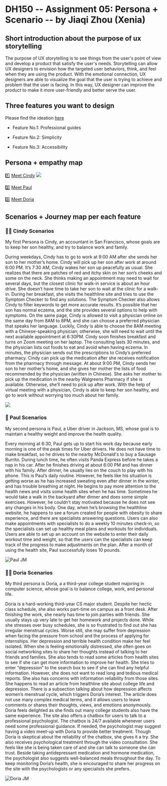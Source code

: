 # DH150 -- Assignment 05: Persona + Scenario -- by Jiaqi Zhou (Xenia)
## Short introduction about the purpose of ux storytelling
The purpose of UX storytelling is to see things from the user's point of view and develop a product that satisfy the user's needs. Storytelling can allow UX designers to envision how the targeted user behaviors, think, and feel when they are using the product. With the emotional connection, UX designers are able to visualize the goal that the user is trying to achieve and problem that the user is facing. In this way, UX designer can improve the product to make it more user-friendly and better serve the user.
## Three features you want to design
Please find the ideation [here](https://docs.google.com/presentation/d/1EOHQ3fBzFPPhH533_Ot0eIJY061KLFpW8B2a_G2PqIg/edit#slide=id.g842e6a93d4_0_0:)

- Feature No.1: Professional guides

- Feature No.2: Simplicity

- Feature No.3: Accessibility
## Persona + empathy map
:one: [Meet Cindy](https://projects.invisionapp.com/freehand/document/fG6nXn7tt)
![](https://github.com/xenia1270/DH150/blob/master/Assignment%205/Cindy%20(1).png)


:two: [Meet Paul](https://projects.invisionapp.com/freehand/document/GBpKXMNqY)




:three: [Meet Doria](https://projects.invisionapp.com/freehand/document/GBpKXMNqY)





## Scenarios + Journey map per each feature
### :woman_technologist: Cindy Scenarios
My first Persona is Cindy, an accountant in San Francisco, whose goals are to keep her son healthy, and try to balance work and family. 

During weekdays, Cindy has to go to work at 9:00 AM after she sends her son to her mother’s home. Cindy will pick up her son after work at around 6:00 PM. It’s 7:30 AM, Cindy wakes her son up peacefully as usual. She realizes that there are patches of red and itchy skin on her son’s cheeks and some on the neck. She thinks making an appointment may need to wait for several days, but the closest clinic for walk-in service is about an hour drive. She doesn’t have time to take her son to wait at the clinic for a walk-in. During her breakfast, she visits the healthline site and tries to use the Symptom Checker to find any solutions. The Symptom Checker also allows Cindy to filter keywords to get more accurate results. It’s possible that her son has normal eczema, and the site provides several options to help with symptoms. On the same page, Cindy is allowed to visit a physician online on the same day from 8AM to 8PM, and she can choose a preferred physician that speaks her language. Luckily, Cindy is able to choose the 8AM meeting with a Chinese-speaking physician; otherwise, she will need to wait until the next available appointment at 6:30PM. Cindy soon finishes breakfast and turns on Zoom meeting on her laptop. The consulting lasts 30 minutes, and the physician lists out foods to eat and avoid when having eczema. In minutes, the physician sends out the prescriptions to Cindy’s preferred pharmacy. Cindy can pick up the medication after she receives notification from the pharmacy through message. At about 9:00 PM, Cindy sends her son to her mother’s home, and she gives her mother the lists of food recommended by the physician (written in Chinese). She asks her mother to pick up the medication in the nearby Walgreens Pharmacy if she is available. Otherwise, she’ll need to pick up after work. With the help of virtual meeting with a physician, Cindy is able to keep her son healthy, and go to work without worrying too much about her family. 

![](https://github.com/xenia1270/DH150/blob/master/Assignment%205/Cindy%20JM.jpg)



### :man: Paul Scenarios
My second persona is Paul, a Uber driver in Jackson, MS, whose goal is to maintain a healthy weight and improve the health quality.

Every morning at 6:30, Paul gets up to start his work day because early morning is one of the peak times for Uber drivers. He does not have time to make breakfast, so he drives to the nearby McDonald's to buy a Sausage Burrito. During lunch time, he often visits Panda Express before he takes a nap in his car. After he finishes driving at about 6:00 PM and has dinner with his family. After dinner, he usually lies on the couch to play with his phone. This is Paul’s daily routine. However, he feels like his situation is getting worse as he has increased sweating even after dinner in the winter, and has trouble breathing at night. He begins to pay more attention to the health news and visits some health sites when he has time. Sometimes he would take a walk in the backyard after dinner and does some simple exercises. However, he couldn’t stay motivated because he does not see any changes in his body. One day, when he’s browsing the healthline website, he happens to see a forum created for people with obesity to share experience, and there are specialists answering questions. Users can also make appointments with specialists to do a weekly 10 minutes check-in, so the specialists can set up healthy meal plans and workouts for individuals. Users are able to set up an account on the website to enter their daily workout time and weight, so that the users can the specialists can keep track of the progress to make adjustments on the plan. After a month of using the health site, Paul successfully loses 10 pounds. 

![Paul JM](https://github.com/xenia1270/DH150/blob/master/Assignment%205/Paul%20JM_page-0001.jpg)

### :woman_student: Doria Scenarios
My third persona is Doria, a a third-year college student majoring in computer science, whose goal is to balance college, work, and personal life.

Doria is a hard-working third-year CS major student. Despite her hectic class schedule, she also works part-time on campus as a front desk. After finishing the work, she nearly has time to join parties with friends. She usually stays up very late to get her homework and projects done. While she stresses over busy schedules, she is so frustrated to find out she has irregular menstrual cycles. Worse still, she may suffer from depression when facing the pressure from school and the process of applying for internships. Her depression and terrible health condition make her feel isolated. When she is feeling emotionally distressed, she often goes on social networking sites to share her thoughts instead of talking to her friends and families. She also tends to read some articles from health sites to see if she can get more information to improve her health. She tries to enter “depression” to the search box to see if she can find any helpful information. However, she does not want to read long and tedious medical reports. She also has concerns with information reliability from those sites. She happens to read an article from healthline site about college life and depression. There is a subsection talking about how depression affects women’s menstrual cycle, which triggers Doria’s interest. The article does not use many complex medical terms, and it allows users to leave comments or shares their thoughts, views, and emotions anonymously. Doria feels delighted as she finds out many college students also have the same experience. The site also offers a chatbox for users to talk to a professional psychologist. The chatbox is 24/7 available whenever users need some professional guidance. If needed, the psychologist may suggest having a video meet-up with Doria to provide better treatment. Though Doria is skeptical about the reliability of the chatbox, she gives it a try. She also receives  psychological treatment through the video consultation. She feels like she is being taken care of and she can talk to someone she can trust. Beside taking antidepressant medication and hormone medication, the psychologist also suggests well-balanced meals throughout the day. To keep monitoring Doria’s health, she is encouraged to share her progress on the site with the psychologists or any specialists she prefers.

![Doria JM](https://github.com/xenia1270/DH150/blob/master/Assignment%205/Doria-JM.jpg)
